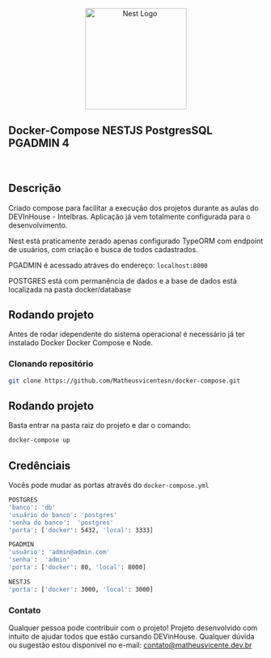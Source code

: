<p align="center">
  <img src="https://miro.medium.com/proxy/0*lQHBTNViWBhPsTtF." width="200" alt="Nest Logo" />
</p>



## Docker-Compose NESTJS PostgresSQL PGADMIN 4 

<br>

## Descrição
Criado compose para facilitar a execução dos projetos durante as aulas do DEVInHouse - Intelbras. Aplicação já vem totalmente configurada para o desenvolvimento.

Nest está praticamente zerado apenas configurado TypeORM com endpoint de usuários, com criação e busca de todos cadastrados.

PGADMIN é acessado atráves do endereço: `localhost:8000`

POSTGRES está com permanência de dados e a base de dados está localizada na pasta docker/database


## Rodando projeto
Antes de rodar idependente do sistema operacional é necessário já ter instalado Docker Docker Compose e Node.
### Clonando repositório

```bash
git clone https://github.com/Matheusvicentesn/docker-compose.git
```

## Rodando projeto
Basta entrar na pasta raiz do projeto e dar o comando:

```bash
docker-compose up
```

## Credênciais
Vocês pode mudar as portas através do `docker-compose.yml`

```bash
POSTGRES
'banco': 'db'
'usuário do banco': 'postgres'
'senha do banco':  'postgres'
'porta': ['docker': 5432, 'local': 3333]

PGADMIN
'usuário': 'admin@admin.com'
'senha':  'admin'
'porta': ['docker': 80, 'local': 8000]

NESTJS
'porta': ['docker': 3000, 'local': 3000]
```

### Contato
Qualquer pessoa pode contribuir com o projeto! 
Projeto desenvolvido com intuito de ajudar todos que estão cursando DEVinHouse.
Qualquer dúvida ou sugestão estou disponível no e-mail:
<a href="mailto:contato@matheusvicente.dev.br?subject=Questions" title=""> contato@matheusvicente.dev.br</a>
